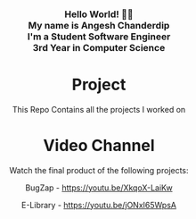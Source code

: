 <div align="center">  
<h3>Hello World! 👋🤓<br>My name is Angesh Chanderdip<br>I'm a Student Software Engineer <br>3rd Year in Computer Science</h3>



# Project
This Repo Contains all the projects I worked on

# Video Channel
Watch the final product of the following projects:

BugZap - https://youtu.be/XkqoX-LaiKw

E-Library - https://youtu.be/jONxI65WpsA
